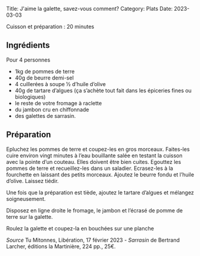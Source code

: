 Title: J'aime la galette, savez-vous comment?
Category: Plats
Date: 2023-03-03

Cuisson et préparation : 20 minutes

## Ingrédients

Pour 4 personnes

* 1kg de pommes de terre
* 40g de beurre demi-sel
* 4 cuillerées à soupe ½ d’huile d’olive
* 40g de tartare d’algues (ça s’achète tout fait dans les épiceries fines ou biologiques)
* le reste de votre fromage à raclette
* du jambon cru en chiffonnade
* des galettes de sarrasin.

## Préparation

Epluchez les pommes de terre et coupez-les en gros morceaux. Faites-les cuire environ vingt
minutes à l’eau bouillante salée en testant la cuisson avec la pointe d’un couteau. Elles doivent
être bien cuites. Egouttez les pommes de terre et recueillez-les dans un saladier. Ecrasez-les à la
fourchette en laissant des petits morceaux. Ajoutez le beurre fondu et l’huile d’olive. Laissez tiédir.

Une fois que la préparation est tiède, ajoutez le tartare d’algues et mélangez soigneusement.

Disposez en ligne droite le fromage, le jambon et l’écrasé de pomme de terre sur la galette.

Roulez la galette et coupez-la en bouchées sur une planche

*Source* Tu Mitonnes, Libération, 17 février 2023 - *Sarrasin* de Bertrand Larcher, éditions la Martinière, 224 pp., 25€.
